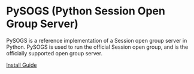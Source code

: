 # PySOGS (Python Session Open Group Server)

PySOGS is a reference implementation of a Session open group server in Python. PySOGS is used to run
the official Session open group, and is the officially supported open group server.

[Install Guide](running.md)
